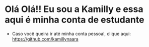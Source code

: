 # Olá Olá!! Eu sou a Kamilly e essa aqui é minha conta de estudante
* Caso você queira ir até minha conta pessoal, clique aqui: <https://github.com/kamillynaara>


